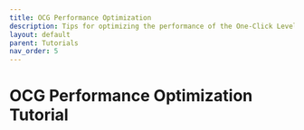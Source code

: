 ```yaml
---
title: OCG Performance Optimization
description: Tips for optimizing the performance of the One-Click Level Generator plugin.
layout: default
parent: Tutorials
nav_order: 5
---
```


# OCG Performance Optimization Tutorial